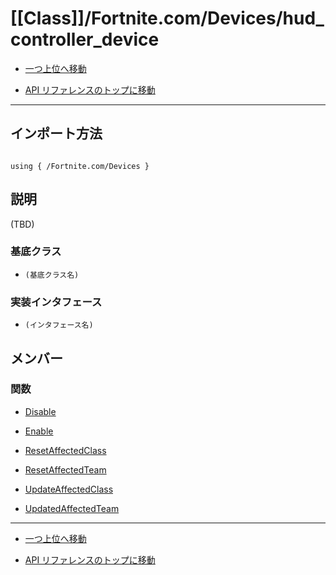 # [[Class]]/Fortnite.com/Devices/hud_controller_device

- [一つ上位へ移動](../main.md)

- [API リファレンスのトップに移動](/main.md)

---

## インポート方法

```verse

using { /Fortnite.com/Devices }

```

## 説明

(TBD)

### 基底クラス

- `(基底クラス名)`

### 実装インタフェース

- `(インタフェース名)`

## メンバー

### 関数

- [Disable](./F_Disable/main.md)

- [Enable](./F_Enable/main.md)

- [ResetAffectedClass](./F_ResetAffectedClass/main.md)

- [ResetAffectedTeam](./F_ResetAffectedTeam/main.md)

- [UpdateAffectedClass](./F_UpdateAffectedClass/main.md)

- [UpdatedAffectedTeam](./F_UpdatedAffectedTeam/main.md)

---

- [一つ上位へ移動](../main.md)

- [API リファレンスのトップに移動](/main.md)
